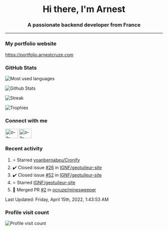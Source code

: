 <h1 align="center">Hi there, I'm Arnest</h1>
<h3 align="center">A passionate backend developer from France</h3>

---

### My portfolio website

https://portfolio.arnestcruze.com

### GitHub Stats

![Most used languages](https://github-readme-stats.vercel.app/api/top-langs/?username=ocruze&langs_count=10&layout=compact&hide=tsql)

![Github Stats](https://github-readme-stats.vercel.app/api?username=ocruze&count_private=true&show_icons=true&title_color=fff&text_color=fff&bg_color=30,36d1dc,904e95)

![Streak](https://github-readme-streak-stats.herokuapp.com/?user=ocruze&)

![Trophies](https://github-profile-trophy.vercel.app/?username=ocruze)

### Connect with me

<p align="left">
  <a href="mailto:o.cruze@live.com" target="blank"><img align="center" src="https://upload.wikimedia.org/wikipedia/commons/d/df/Microsoft_Office_Outlook_%282018%E2%80%93present%29.svg" alt="o-a-cruze" height="30" width="40" /></a>
  <a href="https://linkedin.com/in/o-a-cruze" target="blank"><img align="center" src="https://raw.githubusercontent.com/rahuldkjain/github-profile-readme-generator/master/src/images/icons/Social/linked-in-alt.svg" alt="o-a-cruze" height="30" width="40" /></a>
</p>

### Recent activity

<!--RECENT_ACTIVITY:start-->
1. ⭐ Starred [yoanbernabeu/Cronify](https://github.com/yoanbernabeu/Cronify)
2. ✔️ Closed issue [#26](https://github.com/IGNF/geotuileur-site/issues/26) in [IGNF/geotuileur-site](https://github.com/IGNF/geotuileur-site)
3. ✔️ Closed issue [#52](https://github.com/IGNF/geotuileur-site/issues/52) in [IGNF/geotuileur-site](https://github.com/IGNF/geotuileur-site)
4. ⭐ Starred [IGNF/geotuileur-site](https://github.com/IGNF/geotuileur-site)
5. 🎉 Merged PR [#2](https://github.com/ocruze/minesweeper/pull/2) in [ocruze/minesweeper](https://github.com/ocruze/minesweeper)
<!--RECENT_ACTIVITY:end-->

<!--RECENT_ACTIVITY:last_update-->
Last Updated: Friday, April 15th, 2022, 1:43:53 AM
<!--RECENT_ACTIVITY:last_update_end-->

### Profile visit count

![Profile visit count](https://profile-counter.glitch.me/ocruze/count.svg)
